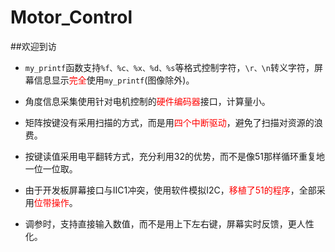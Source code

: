 # Motor_Control
##欢迎到访
+ `my_printf`函数支持`%f、%c、%x、%d、%s`等格式控制字符，`\r、\n`转义字符，屏幕信息显示<font color=#FF0000>完全</font>使用`my_printf`(图像除外)。
- 角度信息采集使用针对电机控制的<font color=#FF0000>硬件编码器</font>接口，计算量小。
+ 矩阵按键没有采用扫描的方式，而是用<font color=#FF0000>四个中断驱动</font>，避免了扫描对资源的浪费。
- 按键读值采用电平翻转方式，充分利用32的优势，而不是像51那样循环重复地一位一位取。
+ 由于开发板屏幕接口与IIC1冲突，使用软件模拟I2C，<font color=#FF0000>移植了51的程序</font>，全部采用<font color=#FF0000>位带操作</font>。
- 调参时，支持直接输入数值，而不是用上下左右键，屏幕实时反馈，更人性化。
